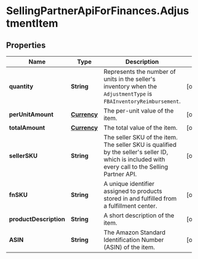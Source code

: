 # SellingPartnerApiForFinances.AdjustmentItem

## Properties
Name | Type | Description | Notes
------------ | ------------- | ------------- | -------------
**quantity** | **String** | Represents the number of units in the seller's inventory when the `AdjustmentType` is `FBAInventoryReimbursement`. | [optional] 
**perUnitAmount** | [**Currency**](Currency.md) | The per-unit value of the item. | [optional] 
**totalAmount** | [**Currency**](Currency.md) | The total value of the item. | [optional] 
**sellerSKU** | **String** | The seller SKU of the item. The seller SKU is qualified by the seller's seller ID, which is included with every call to the Selling Partner API. | [optional] 
**fnSKU** | **String** | A unique identifier assigned to products stored in and fulfilled from a fulfillment center. | [optional] 
**productDescription** | **String** | A short description of the item. | [optional] 
**ASIN** | **String** | The Amazon Standard Identification Number (ASIN) of the item. | [optional] 


